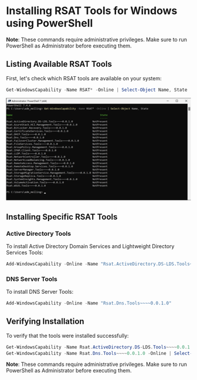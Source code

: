 # Installing RSAT Tools for Windows using PowerShell

**Note**: These commands require administrative privileges. Make sure to run PowerShell as Administrator before executing them.

## Listing Available RSAT Tools

First, let's check which RSAT tools are available on your system:

```powershell
Get-WindowsCapability -Name RSAT* -Online | Select-Object Name, State
```
![alt text](ListRSAT.png)
## Installing Specific RSAT Tools

### Active Directory Tools
To install Active Directory Domain Services and Lightweight Directory Services Tools:

```powershell
Add-WindowsCapability -Online -Name "Rsat.ActiveDirectory.DS-LDS.Tools~~~~0.0.1.0"
```

### DNS Server Tools
To install DNS Server Tools:

```powershell
Add-WindowsCapability -Online -Name "Rsat.Dns.Tools~~~~0.0.1.0"
```

## Verifying Installation

To verify that the tools were installed successfully:

```powershell
Get-WindowsCapability -Name Rsat.ActiveDirectory.DS-LDS.Tools~~~~0.0.1.0 -Online | Select-Object Name, State
Get-WindowsCapability -Name Rsat.Dns.Tools~~~~0.0.1.0 -Online | Select-Object Name, State
```

**Note**: These commands require administrative privileges. Make sure to run PowerShell as Administrator before executing them.